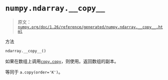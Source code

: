 # `numpy.ndarray.__copy__`

> 原文：[`numpy.org/doc/1.26/reference/generated/numpy.ndarray.__copy__.html`](https://numpy.org/doc/1.26/reference/generated/numpy.ndarray.__copy__.html)

方法

```py
ndarray.__copy__()
```

如果在数组上调用[`copy.copy`](https://docs.python.org/3/library/copy.html#copy.copy "(在 Python v3.11 中)")，则使用。返回数组的副本。

等同于 `a.copy(order='K')`。
